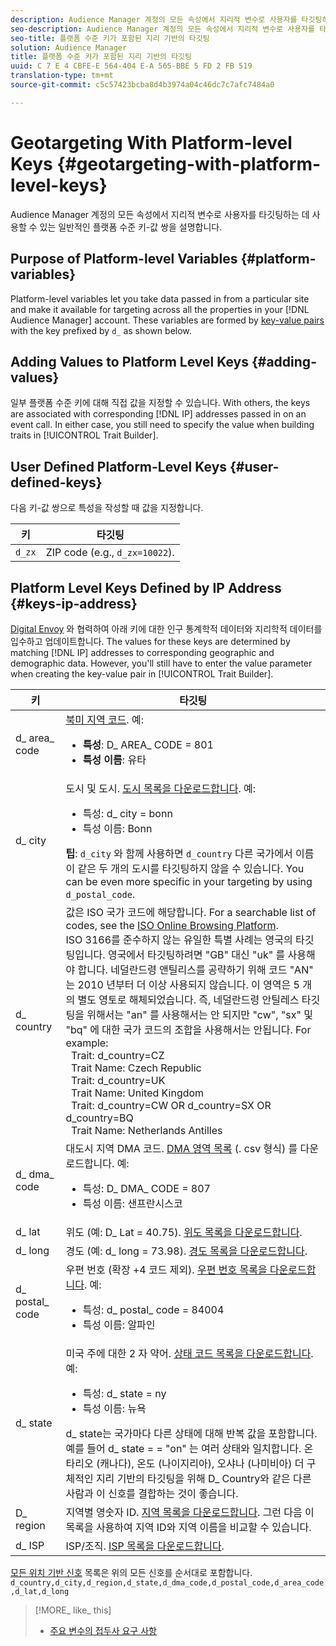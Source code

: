 ```yaml
---
description: Audience Manager 계정의 모든 속성에서 지리적 변수로 사용자를 타깃팅하는 데 사용할 수 있는 일반적인 플랫폼 수준 키-값 쌍을 설명합니다.
seo-description: Audience Manager 계정의 모든 속성에서 지리적 변수로 사용자를 타깃팅하는 데 사용할 수 있는 일반적인 플랫폼 수준 키-값 쌍을 설명합니다.
seo-title: 플랫폼 수준 키가 포함된 지리 기반의 타깃팅
solution: Audience Manager
title: 플랫폼 수준 키가 포함된 지리 기반의 타깃팅
uuid: C 7 E 4 CBFE-E 564-404 E-A 565-BBE 5 FD 2 FB 519
translation-type: tm+mt
source-git-commit: c5c57423bcba8d4b3974a04c46dc7c7afc7484a0

---
```



# Geotargeting With Platform-level Keys {#geotargeting-with-platform-level-keys}

Audience Manager 계정의 모든 속성에서 지리적 변수로 사용자를 타깃팅하는 데 사용할 수 있는 일반적인 플랫폼 수준 키-값 쌍을 설명합니다.

<!-- c_tb_platform_vars.xml -->

## Purpose of Platform-level Variables {#platform-variables}

Platform-level variables let you take data passed in from a particular site and make it available for targeting across all the properties in your [!DNL Audience Manager] account. These variables are formed by [key-value pairs](../../reference/key-value-pairs-explained.md) with the key prefixed by `d_` as shown below.

## Adding Values to Platform Level Keys {#adding-values}

일부 플랫폼 수준 키에 대해 직접 값을 지정할 수 있습니다. With others, the keys are associated with corresponding [!DNL IP] addresses passed in on an event call. In either case, you still need to specify the value when building traits in [!UICONTROL Trait Builder].

## User Defined Platform-Level Keys {#user-defined-keys}

다음 키-값 쌍으로 특성을 작성할 때 값을 지정합니다.

| 키 | 타깃팅 |
|---|---|
| `d_zx` | ZIP code (e.g., `d_zx=10022`). |

## Platform Level Keys Defined by IP Address {#keys-ip-address}

[Digital Envoy](https://www.digitalenvoy.com/) 와 협력하여 아래 키에 대한 인구 통계학적 데이터와 지리학적 데이터를 입수하고 업데이트합니다. The values for these keys are determined by matching [!DNL IP] addresses to corresponding geographic and demographic data. However, you&#39;ll still have to enter the value parameter when creating the key-value pair in [!UICONTROL Trait Builder].

| 키 | 타깃팅 |
|--- |--- |
| d_ area_ code | [북미 지역 코드](https://en.wikipedia.org/wiki/List_of_North_American_Numbering_Plan_area_codes). 예: <ul><li>**특성**: D_ AREA_ CODE = 801</li><li>**특성 이름**: 유타</li></ul> |
| d_ city | 도시 및 도시. [도시 목록을 다운로드합니다](assets/d_city.txt). 예: <ul><li>특성: d_ city = bonn</li><li>특성 이름: Bonn</li></ul> **팁**: `d_city` 와 함께 사용하면 `d_country` 다른 국가에서 이름이 같은 두 개의 도시를 타깃팅하지 않을 수 있습니다. You can be even more specific in your targeting by using `d_postal_code`. |
| d_ country | 값은 ISO 국가 코드에 해당합니다. For a searchable list of codes, see the [ISO Online Browsing Platform](https://www.iso.org/obp/ui/#home). <br>ISO 3166를 준수하지 않는 유일한 특별 사례는 영국의 타깃팅입니다. 영국에서 타깃팅하려면 &quot;GB&quot; 대신 &quot;uk&quot; 를 사용해야 합니다. 네덜란드령 앤틸리스를 공략하기 위해 코드 &quot;AN&quot; 는 2010 년부터 더 이상 사용되지 않습니다. 이 영역은 5 개의 별도 영토로 해체되었습니다. 즉, 네덜란드령 안틸레스 타깃팅을 위해서는 &quot;an&quot; 를 사용해서는 안 되지만 &quot;cw&quot;, &quot;sx&quot; 및 &quot;bq&quot; 에 대한 국가 코드의 조합을 사용해서는 안됩니다. For example:  <br>  Trait:  d_country=CZ  <br>  Trait Name: Czech Republic <br>  Trait:  d_country=UK <br>  Trait Name: United Kingdom  <br>  Trait:  d_country=CW OR d_country=SX OR d_country=BQ  <br>  Trait Name: Netherlands Antilles |
| d_ dma_ code | 대도시 지역 DMA 코드. [DMA 영역 목록](assets/DMAregions.csv) (. csv 형식) 를 다운로드합니다. 예: <ul><li>특성: D_ DMA_ CODE = 807</li><li>특성 이름: 샌프란시스코</li></ul> |
| d_ lat | 위도 (예: D_ Lat = 40.75). [위도 목록을 다운로드합니다](assets/d_lat.txt). |
| d_ long | 경도 (예: d_ long = 73.98). [경도 목록을 다운로드합니다](assets/d_long.txt). |
| d_ postal_ code | 우편 번호 (확장 +4 코드 제외). [우편 번호 목록을 다운로드합니다](assets/d_postal_code.txt). 예: <ul><li>특성: d_ postal_ code = 84004 </li><li>특성 이름: 알파인</li></ul> |
| d_ state | 미국 주에 대한 2 자 약어. [상태 코드 목록을 다운로드합니다](assets/d_state.txt). 예: <ul><li>특성: d_ state = ny </li><li>특성 이름: 뉴욕</li></ul>d_ state는 국가마다 다른 상태에 대해 반복 값을 포함합니다. 예를 들어 d_ state = = &quot;on&quot; 는 여러 상태와 일치합니다. 온타리오 (캐나다), 온도 (나이지리아), 오샤나 (나미비아) 더 구체적인 지리 기반의 타깃팅을 위해 D_ Country와 같은 다른 사람과 이 신호를 결합하는 것이 좋습니다. |
| D_ region | 지역별 영숫자 ID. [지역 목록을 다운로드합니다](assets/Country_RegionCodes_City.csv). 그런 다음 이 목록을 사용하여 지역 ID와 지역 이름을 비교할 수 있습니다. |
| d_ ISP | ISP/조직. [ISP 목록을 다운로드합니다](assets/d_isp.txt). |

[모든 위치 기반 신호](assets/all.csv) 목록은 위의 모든 신호를 순서대로 포함합니다. `d_country,d_city,d_region,d_state,d_dma_code,d_postal_code,d_area_code,d_lat,d_long`

>[!MORE_ like_ this]
>
>* [주요 변수의 접두사 요구 사항](../../features/traits/trait-variable-prefixes.md)

